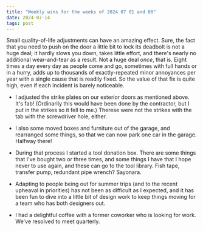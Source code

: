 ```yaml
---
title: "Weekly wins for the weeks of 2024 07 01 and 08"
date: 2024-07-14
tags: post
---
```


Small quality-of-life adjustments can have an amazing effect. Sure, the fact that you need to push on the door a little bit to lock its deadbolt is not a huge deal; it hardly slows you down, takes little effort, and there's nearly no additional wear-and-tear as a result. Not a huge deal _once_, that is. Eight times a day every day as people come and go, sometimes with full hands or in a hurry, adds up to thousands of exactly-repeated minor annoyances per year with a single cause that is readily fixed. So the value of that fix is quite high, even if each incident is barely noticeable.

- I adjusted the strike plates on our exterior doors as mentioned above. It's fab! (Ordinarily this would have been done by the contractor, but I put in the strikes so it fell to me.) Therese were not the strikes with the tab with the screwdriver hole, either.

- I also some moved boxes and furniture out of the garage, and rearranged some things, so that we can now park one car in the garage. Halfway there!

- During that process I started a tool donation box. There are some things that I've bought two or three times, and some things I have that I hope never to use again, and these can go to the tool library. Fish tape, transfer pump, redundant pipe wrench? Sayonara.

- Adapting to people being out for summer trips (and to the recent upheaval in priorities) has not been as difficult as I expected, and it has been fun to dive into a little bit of design work to keep things moving for a team who has both designers out.

- I had a delightful coffee with a former coworker who is looking for work. We've resolved to meet quarterly.
